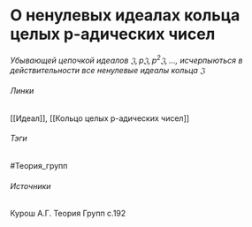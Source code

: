 # О ненулевых идеалах кольца целых p-адических чисел
*Убывающей цепочкой идеалов $\mathfrak{J},p\mathfrak{J},p^{2}\mathfrak{J},\dots$, исчерпыються в действительности все ненулевые идеалы кольца $\mathfrak{J}$*

###### Линки
 [[Идеал]], [[Кольцо целых p-адических чисел]]
###### Тэги
 #Теория_групп 
###### Источники
 Курош А.Г. Теория Групп с.192